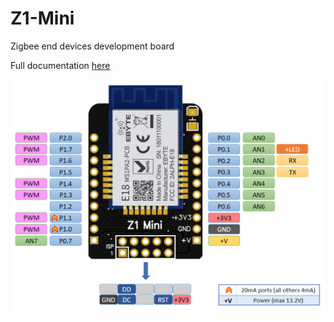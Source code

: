 # Z1-Mini
Zigbee end devices development board

Full documentation [here](https://gio-dot.github.io/Z1-Mini/)


<img src="https://github.com/Gio-dot/Z1-Mini/blob/gh-pages/images/Z1%20Mini%20Pinout.png?raw=true" width="850">

